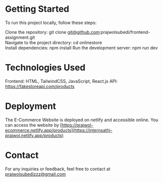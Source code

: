 # Getting Started
To run this project locally, follow these steps:

Clone the repository: git clone git@github.com:prajwolsubedi/frontend-assignment.git
<br />
Navigate to the project directory: cd onlinestore
<br/>
Install dependencies: npm install
Run the development server: npm run dev

# Technologies Used
Frontend: HTML, TailwindCSS, JavaScript, React.js
API: https://fakestoreapi.com/products

# Deployment
The E-Commerce Website is deployed on netlify and accessible online. You can access the website by
[https://prajwol-ecommerce.netlify.app/products](https://internsathi-prajwol.netlify.app/products)

# Contact
For any inquiries or feedback, feel free to contact  at prajwolsubedizzz@gmail.com
